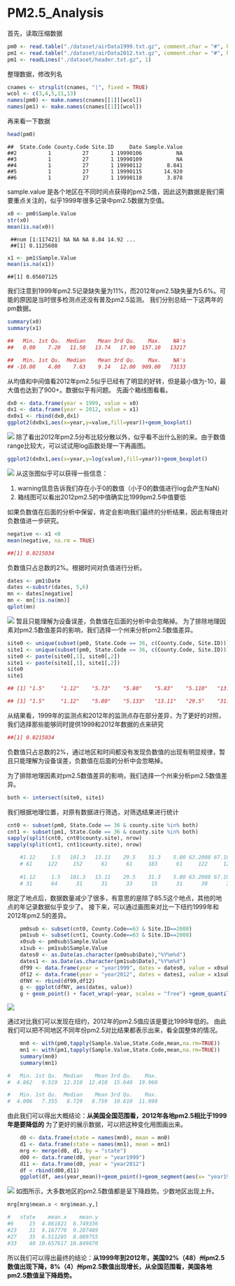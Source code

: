 ﻿# PM2.5_Analysis

首先，读取压缩数据

```r
pm0 <- read.table("./dataset/airData1999.txt.gz", comment.char = "#", header = FALSE, sep = "|",na.strings = "")
pm1 <- read.table("./dataset/airData2012.txt.gz", comment.char = "#", header = FALSE, sep = "|",na.strings = "")
pm1 <- readLines("./dataset/header.txt.gz", 1)
```

整理数据，修改列名
```r
cnames <- strsplit(cnames, "|", fixed = TRUE)
wcol <- c(3,4,5,11,13)
names(pm0) <- make.names(cnames[[1]][wcol])
names(pm1) <- make.names(cnames[[1]][wcol])
```

再来看一下数据

```r
head(pm0)
```

```
##  State.Code County.Code Site.ID     Date Sample.Value
##2          1          27       1 19990106           NA
##3          1          27       1 19990109           NA
##4          1          27       1 19990112        8.841
##5          1          27       1 19990115       14.920
##6          1          27       1 19990118        3.878
```
sample.value 是各个地区在不同时间点获得的pm2.5值，因此这列数据是我们需要重点关注的，似乎1999年很多记录中pm2.5数据为空值。
```R
x0 <- pm0$Sample.Value
str(x0)
mean(is.na(x0))
```
```
 ##num [1:117421] NA NA NA 8.84 14.92 ...
 ##[1] 0.1125608
```
```R
x1 <- pm1$Sample.Value
mean(is.na(x1))
```
```
##[1] 0.05607125
```
我们注意到1999年pm2.5记录缺失量为11%，而2012年pm2.5缺失量为5.6%。可能的原因是当时很多检测点还没有普及pm2.5监测。
我们分别总结一下这两年的pm数据。

```R
summary(x0)
summary(x1)
```
```R
##   Min. 1st Qu.  Median    Mean 3rd Qu.    Max.    NA's 
##   0.00    7.20   11.50   13.74   17.90  157.10   13217 

##   Min. 1st Qu.  Median    Mean 3rd Qu.    Max.    NA's 
## -10.00    4.00    7.63    9.14   12.00  909.00   73133 
```
从均值和中间值看2012年pm2.5似乎已经有了明显的好转，但是最小值为-10，最大值也达到了900+。数据似乎有问题。
先画个箱线图看看。
```R
dx0 <- data.frame(year = 1999, value = x0)
dx1 <- data.frame(year = 2012, value = x1)
dx0x1 <- rbind(dx0,dx1)
ggplot2(dx0x1,aes(x=year,y=value,fill=year))+geom_boxplot()
```

![](./images/Rplot05.png)
除了看出2012年pm2.5分布比较分散以外，似乎看不出什么别的来。由于数值range比较大，可以试试用log函数处理一下再画图。
```R
ggplot2(dx0x1,aes(x=year,y=log(value),fill=year))+geom_boxplot()
```
![](./images/Rplot06.png)
从这张图似乎可以获得一些信息：
1. warning信息告诉我们存在小于0的数值（小于0的数值进行log会产生NaN）
4. 箱线图可以看出2012pm2.5的中值确实比1999pm2.5中值要低


如果负数值在后面的分析中保留，肯定会影响我们最终的分析结果，因此有理由对负数值进一步研究。
```R
negative <- x1 <0
mean(negative, na.rm = TRUE) 
```
```R
##[1] 0.0215034
```
负数值只占总数的2%。根据时间对负值进行分析。
```R
dates <- pm1$Date
dates <-substr(dates, 5,6)
mn <- dates[negative]
mn <- mn[!is.na(mn)]
qplot(mn)
```
![](./images/Rplot07.png)
暂且只能理解为设备误差，负数值在后面的分析中会忽略掉。
为了排除地理因素对pm2.5数值差异的影响，我们选择一个州来分析pm2.5数值差异。
```R
site0 <- unique(subset(pm0, State.Code == 36, c(County.Code, Site.ID)))
site1 <- unique(subset(pm0, State.Code == 36, c(County.Code, Site.ID)))
site0 <- paste(site0[,1], site0[,2])
site1 <- paste(site1[,1], site1[,2])
site0
site1
```
```R
## [1] "1.5"     "1.12"    "5.73"    "5.80"    "5.83"    "5.110"   "13.11"   "27.1004" "29.2"    "29.5"    "29.1007" "31.3" ##   "47.11"   "47.76"   "55.6001" "59.5"    "59.8"    "59.11"   "61.10"   "61.56"   "61.62"   "63.2008" "65.2001" "67.19"  ## "67.1015" "81.94"   "81.97"   "85.55"   "85.67"   "89.3001" "93.3"    "101.3"   "103.1" 

## [1] "1.5"     "1.12"    "5.80"    "5.133"   "13.11"   "29.5"    "31.3"    "47.122"  "55.1007" "61.79"   "61.134"  "63.2008" "67.1015" "71.2"  "81.124"  "85.55"   "101.3"   "103.2" 
```
从结果看，1999年的监测点和2012年的监测点存在部分差异，为了更好的对照，我们选择那些能够同时提供1999和2012年数据的点来研究
```R
##[1] 0.0215034
```
负数值只占总数的2%，通过地区和时间都没有发现负数值的出现有明显规律，暂且只能理解为设备误差，负数值在后面的分析中会忽略掉。

为了排除地理因素对pm2.5数值差异的影响，我们选择一个州来分析pm2.5数值差异。
```R
both <- intersect(site0, site1)
```
我们根据地理位置，对原有数据进行筛选，对筛选结果进行统计
```R
cnt0 <- subset(pm0, State.Code == 36 & county.site %in% both)
cnt1 <- subset(pm1, State.Code == 36 & county.site %in% both)
sapply(split(cnt0, cnt0$county.site), nrow)
sapply(split(cnt1, cnt1$county.site), nrow)
```

```R
    #1.12     1.5   101.3   13.11    29.5    31.3    5.80 63.2008 67.1015   85.55 
    # 61     122     152      61      61     183      61     122     122       7 
     
    #1.12     1.5   101.3   13.11    29.5    31.3    5.80 63.2008 67.1015   85.55 
    # 31      64      31      31      33      15      31      30      31      31 
```
限定了地点后，数据数量减少了很多，有意思的是除了85.5这个地点，其他的地点的年记录数据似乎变少了。
接下来，可以通过画图来对比一下纽约1999年和2012年pm2.5的差异。
```R
    pm0sub <- subset(cnt0, County.Code==63 & Site.ID==2008)
    pm1sub <- subset(cnt1, County.Code==63 & Site.ID==2008)
    x0sub <- pm0sub$Sample.Value
    x1sub <- pm1sub$Sample.Value
    dates0 <- as.Date(as.character(pm0sub$Date),"%Y%m%d")
    dates1 <- as.Date(as.character(pm1sub$Date),"%Y%m%d")
    df99 <- data.frame(year = "year1999", dates = dates0, value = x0sub)
    df12 <- data.frame(year = "year2012", dates = dates1, value = x1sub)
    dfNY <- rbind(df99,df12)
    g <- ggplot(dfNY, aes(dates, value))
    g + geom_point() + facet_wrap(~year, scales = "free") +geom_quantile(formula = y ~y ,quantiles = 0.5) + ylim(0,45)
```
![](./images/Rplot09.png)
 
 
 通过对比我们可以发现在纽约，2012年的pm2.5值应该是要比1999年低的。
 由此我们可以把不同地区不同年份pm2.5对比结果都表示出来，看全国整体的情况。
```R    
    mn0 <- with(pm0,tapply(Sample.Value,State.Code,mean,na.rm=TRUE))
    mn1 <- with(pm1,tapply(Sample.Value,State.Code,mean,na.rm=TRUE))
    summary(mn0)
    summary(mn1)
```

```R
#   Min. 1st Qu.  Median    Mean 3rd Qu.    Max. 
#  4.862   9.519  12.310  12.410  15.640  19.960 

#   Min. 1st Qu.  Median    Mean 3rd Qu.    Max. 
#  4.006   7.355   8.729   8.759  10.610  11.990 
```
由此我们可以得出大概结论：**从美国全国范围看，2012年各地pm2.5相比于1999年是要降低的**
为了更好的展示数据，可以把这种变化用图画出来。
```R    
    d0 <- data.frame(state = names(mn0), mean = mn0)
    d1 <- data.frame(state = names(mn1), mean = mn1)
    mrg <- merge(d0, d1, by = "state")
    d00 <- data.frame(d0, year = "year1999")
    d11 <- data.frame(d0, year = "year2012")
    df < rbind(d00,d11)
    ggplot(df, aes(year,mean))+geom_point()+geom_segment(aes(x= "year1999",y= mrg[,2],xend = "year2012",yend=mrg[,3]),data = mrg)
```
![](./images/Rplot08.png)
如图所示，大多数地区的pm2.5数值都是呈下降趋势。少数地区出现上升。
```R    
mrg[mrg$mean.x < mrg$mean.y,]
```
```R    
#   state    mean.x    mean.y
#6     15  4.861821  8.749336
#23    31  9.167770  9.207489
#27    35  6.511285  8.089755
#33    40 10.657617 10.849870
```
所以我们可以得出最终的结论：**从1999年到2012年，美国92%（48）州pm2.5数值出现下降，8%（4）州pm2.5数值出现增长，从全国范围看，美国各地pm2.5数值呈下降趋势。**

